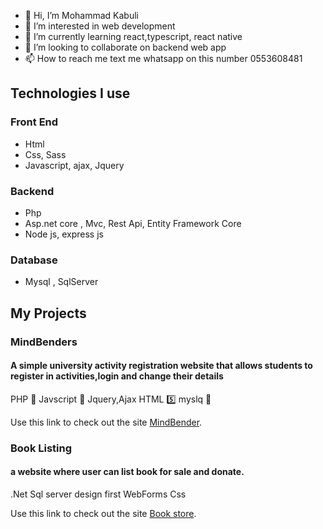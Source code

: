 - 👋 Hi, I’m Mohammad Kabuli
- 👀 I’m interested in web development 
- 🌱 I’m currently learning react,typescript, react native
- 💞️ I’m looking to collaborate on backend web app
- 📫 How to reach me text me whatsapp on this number 0553608481
## Technologies I use
### Front End
-  Html
-  Css, Sass
-  Javascript, ajax, Jquery
### Backend
-  Php 
-  Asp.net core , Mvc, Rest Api, Entity Framework Core
-  Node js, express js 
### Database
-  Mysql , SqlServer

## My Projects
### MindBenders
#### A simple university activity registration website that allows students to register in activities,login and change their details
PHP 🐘
Javscript 🚀 Jquery,Ajax
HTML 5️⃣
myslq 💾 

Use this link to check out the site [MindBender](http://mindbenders.herokuapp.com).

### Book Listing
#### a website where user can list book for sale and donate.

.Net
Sql server design first
WebForms
Css

Use this link to check out the site [Book store](http://mindbenders.herokuapp.com).

